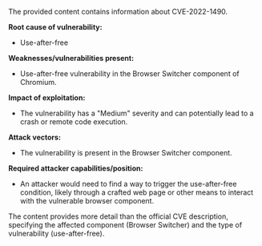 The provided content contains information about CVE-2022-1490.

**Root cause of vulnerability:**
- Use-after-free

**Weaknesses/vulnerabilities present:**
- Use-after-free vulnerability in the Browser Switcher component of Chromium.

**Impact of exploitation:**
- The vulnerability has a "Medium" severity and can potentially lead to a crash or remote code execution.

**Attack vectors:**
- The vulnerability is present in the Browser Switcher component.

**Required attacker capabilities/position:**
- An attacker would need to find a way to trigger the use-after-free condition, likely through a crafted web page or other means to interact with the vulnerable browser component.

The content provides more detail than the official CVE description, specifying the affected component (Browser Switcher) and the type of vulnerability (use-after-free).